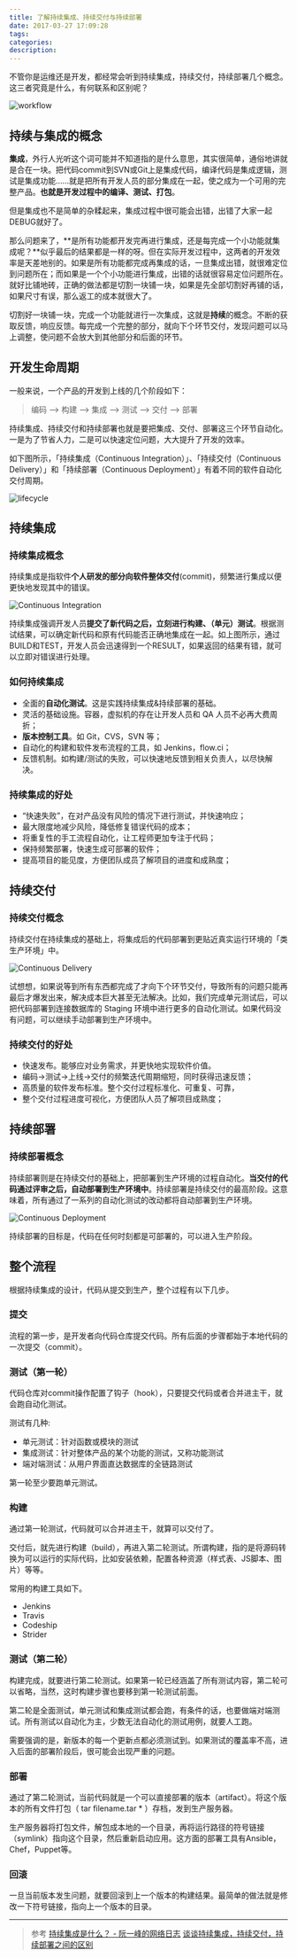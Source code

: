 ```yaml
---
title: 了解持续集成、持续交付与持续部署
date: 2017-03-27 17:09:28
tags:
categories:
description:
---
```


不管你是运维还是开发，都经常会听到持续集成，持续交付，持续部署几个概念。这三者究竟是什么，有何联系和区别呢？



![workflow](http://i4.buimg.com/588729/9d1a3ffc2b178f7c.png)


<!--more-->


## 持续与集成的概念

**集成**，外行人光听这个词可能并不知道指的是什么意思，其实很简单，通俗地讲就是合在一块。把代码commit到SVN或Git上是集成代码，编译代码是集成逻辑，测试是集成功能……就是把所有开发人员的部分集成在一起，使之成为一个可用的完整产品。**也就是开发过程中的编译、测试、打包**。

但是集成也不是简单的杂糅起来，集成过程中很可能会出错，出错了大家一起DEBUG就好了。

那么问题来了，**是所有功能都开发完再进行集成，还是每完成一个小功能就集成呢？**似乎最后的结果都是一样的呀。但在实际开发过程中，这两者的开发效率是天差地别的。如果是所有功能都完成再集成的话，一旦集成出错，就很难定位到问题所在；而如果是一个个小功能进行集成，出错的话就很容易定位问题所在。就好比铺地砖，正确的做法都是切割一块铺一块，如果是先全部切割好再铺的话，如果尺寸有误，那么返工的成本就很大了。

切割好一块铺一块，完成一个功能就进行一次集成，这就是**持续**的概念。不断的获取反馈，响应反馈。每完成一个完整的部分，就向下个环节交付，发现问题可以马上调整，使问题不会放大到其他部分和后面的环节。



## 开发生命周期
一般来说，一个产品的开发到上线的几个阶段如下：
>编码 --> 构建 --> 集成 --> 测试 --> 交付 --> 部署


持续集成、持续交付和持续部署也就是要把集成、交付、部署这三个环节自动化。一是为了节省人力，二是可以快速定位问题，大大提升了开发的效率。

如下图所示，「持续集成（Continuous Integration）」、「持续交付（Continuous Delivery）」和「持续部署（Continuous Deployment）」有着不同的软件自动化交付周期。

![lifecycle](http://i4.buimg.com/588729/a5bfdc951862afc8.png)


















## 持续集成

### 持续集成概念

持续集成是指软件**个人研发的部分向软件整体交付**(commit)，频繁进行集成以便更快地发现其中的错误。









![Continuous Integration](http://i4.buimg.com/588729/a592accc18e3db46.png)





持续集成强调开发人员**提交了新代码之后，立刻进行构建、（单元）测试**。根据测试结果，可以确定新代码和原有代码能否正确地集成在一起。如上图所示，通过BUILD和TEST，开发人员会迅速得到一个RESULT，如果返回的结果有错，就可以立即对错误进行处理。

### 如何持续集成

- 全面的**自动化测试**。这是实践持续集成&持续部署的基础。
- 灵活的基础设施。容器，虚拟机的存在让开发人员和 QA 人员不必再大费周折；
- **版本控制工具**。如 Git，CVS，SVN 等；
- 自动化的构建和软件发布流程的工具，如 Jenkins，flow.ci；
- 反馈机制。如构建/测试的失败，可以快速地反馈到相关负责人，以尽快解决。

### 持续集成的好处

- “快速失败”，在对产品没有风险的情况下进行测试，并快速响应；
- 最大限度地减少风险，降低修复错误代码的成本；
- 将重复性的手工流程自动化，让工程师更加专注于代码；
- 保持频繁部署，快速生成可部署的软件；
- 提高项目的能见度，方便团队成员了解项目的进度和成熟度；


## 持续交付

### 持续交付概念

持续交付在持续集成的基础上，将集成后的代码部署到更贴近真实运行环境的「类生产环境」中。


![Continuous Delivery](http://i4.buimg.com/588729/cdd193408a000097.png)














试想想，如果说等到所有东西都完成了才向下个环节交付，导致所有的问题只能再最后才爆发出来，解决成本巨大甚至无法解决。比如，我们完成单元测试后，可以把代码部署到连接数据库的 Staging 环境中进行更多的自动化测试。如果代码没有问题，可以继续手动部署到生产环境中。


### 持续交付的好处


- 快速发布。能够应对业务需求，并更快地实现软件价值。
- 编码->测试->上线->交付的频繁迭代周期缩短，同时获得迅速反馈；
- 高质量的软件发布标准。整个交付过程标准化、可重复、可靠，
- 整个交付过程进度可视化，方便团队人员了解项目成熟度；




## 持续部署

### 持续部署概念

持续部署则是在持续交付的基础上，把部署到生产环境的过程自动化。**当交付的代码通过评审之后，自动部署到生产环境中**。持续部署是持续交付的最高阶段。这意味着，所有通过了一系列的自动化测试的改动都将自动部署到生产环境。

![Continuous Deployment](http://i4.buimg.com/588729/46c5b5549a561740.png)














持续部署的目标是，代码在任何时刻都是可部署的，可以进入生产阶段。



## 整个流程

根据持续集成的设计，代码从提交到生产，整个过程有以下几步。

### 提交

流程的第一步，是开发者向代码仓库提交代码。所有后面的步骤都始于本地代码的一次提交（commit）。

### 测试（第一轮）

代码仓库对commit操作配置了钩子（hook），只要提交代码或者合并进主干，就会跑自动化测试。

测试有几种:
- 单元测试：针对函数或模块的测试
- 集成测试：针对整体产品的某个功能的测试，又称功能测试
- 端对端测试：从用户界面直达数据库的全链路测试

第一轮至少要跑单元测试。

### 构建

通过第一轮测试，代码就可以合并进主干，就算可以交付了。

交付后，就先进行构建（build），再进入第二轮测试。所谓构建，指的是将源码转换为可以运行的实际代码，比如安装依赖，配置各种资源（样式表、JS脚本、图片）等等。

常用的构建工具如下。
- Jenkins
- Travis
- Codeship
- Strider


### 测试（第二轮）

构建完成，就要进行第二轮测试。如果第一轮已经涵盖了所有测试内容，第二轮可以省略，当然，这时构建步骤也要移到第一轮测试前面。

第二轮是全面测试，单元测试和集成测试都会跑，有条件的话，也要做端对端测试。所有测试以自动化为主，少数无法自动化的测试用例，就要人工跑。

需要强调的是，新版本的每一个更新点都必须测试到。如果测试的覆盖率不高，进入后面的部署阶段后，很可能会出现严重的问题。

### 部署

通过了第二轮测试，当前代码就是一个可以直接部署的版本（artifact）。将这个版本的所有文件打包（ tar filename.tar * ）存档，发到生产服务器。

生产服务器将打包文件，解包成本地的一个目录，再将运行路径的符号链接（symlink）指向这个目录，然后重新启动应用。这方面的部署工具有Ansible，Chef，Puppet等。

### 回滚

一旦当前版本发生问题，就要回滚到上一个版本的构建结果。最简单的做法就是修改一下符号链接，指向上一个版本的目录。



---

>参考
>[持续集成是什么？ - 阮一峰的网络日志](http://www.ruanyifeng.com/blog/2015/09/continuous-integration.html)
>[谈谈持续集成，持续交付，持续部署之间的区别](http://blog.flow.ci/cicd_difference/)

